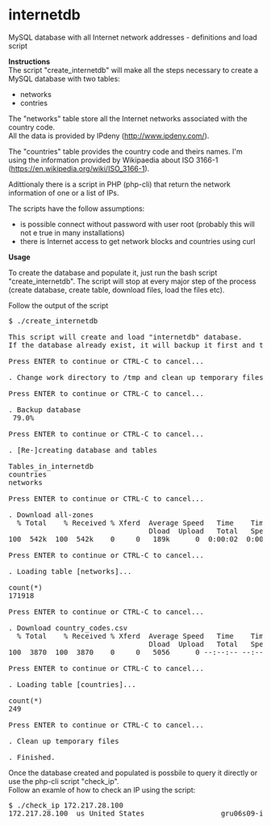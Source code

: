 
# internetdb
MySQL database with all Internet network addresses - definitions and load script<br>

<b>Instructions</b><br>
The script "create_internetdb" will make all the steps necessary to create a MySQL database with two tables:<br>
<ul>
<li>networks
<li>contries
</ul>

The "networks" table store all the Internet networks associated with the country code.<br>
All the data is provided by IPdeny (http://www.ipdeny.com/).<br>

The "countries" table provides the country code and theirs names. I'm using the information provided by Wikipaedia
about ISO 3166-1 (https://en.wikipedia.org/wiki/ISO_3166-1).<br> 

Adittionaly there is a script in PHP (php-cli) that return the network information of one or a list of IPs.<br>

The scripts have the follow assumptions:<br>
<ul>
<li> is possible connect without password with user root (probably this will not e true in many installations)
<li> there is Internet access to get network blocks and countries using curl
</ul>

<b>Usage</b><br>

To create the database and populate it, just run the bash script "create_internetdb". The script will stop at every major step of the process (create database, create table, download files, load the files etc).<br>

Follow the output of the script<br>

<pre>
$ ./create_internetdb

This script will create and load "internetdb" database.
If the database already exist, it will backup it first and then recreate it

Press ENTER to continue or CTRL-C to cancel...

. Change work directory to /tmp and clean up temporary files

Press ENTER to continue or CTRL-C to cancel...

. Backup database
 79.0%

Press ENTER to continue or CTRL-C to cancel...

. [Re-]creating database and tables

Tables_in_internetdb
countries
networks

Press ENTER to continue or CTRL-C to cancel...

. Download all-zones
  % Total    % Received % Xferd  Average Speed   Time    Time     Time  Current
                                 Dload  Upload   Total   Spent    Left  Speed
100  542k  100  542k    0     0   189k      0  0:00:02  0:00:02 --:--:--  189k

Press ENTER to continue or CTRL-C to cancel...

. Loading table [networks]...

count(*)
171918

Press ENTER to continue or CTRL-C to cancel...

. Download country_codes.csv
  % Total    % Received % Xferd  Average Speed   Time    Time     Time  Current
                                 Dload  Upload   Total   Spent    Left  Speed
100  3870  100  3870    0     0   5056      0 --:--:-- --:--:-- --:--:--  5065

Press ENTER to continue or CTRL-C to cancel...

. Loading table [countries]...

count(*)
249

Press ENTER to continue or CTRL-C to cancel...

. Clean up temporary files

. Finished.
</pre>

Once the database created and populated is possbile to query it directly or use the php-cli script "check_ip".<br>
Follow an examle of how to check an IP using the script:<br>

<pre>
$ ./check_ip 172.217.28.100
172.217.28.100  us United States                  gru06s09-in-f4.1e100.net
</pre>
